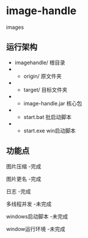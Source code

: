 # image-handle
images


## 运行架构

- imagehandle/      根目录
- - origin/            原文件夹
- - target/            目标文件夹
- - image-handle.jar   核心包
- - start.bat          批启动脚本
- - start.exe          win启动脚本

## 功能点

图片压缩   -完成

图片更名   -完成

日志      -完成

多线程并发 -未完成

windows启动脚本 -未完成

window运行环境 -未完成


